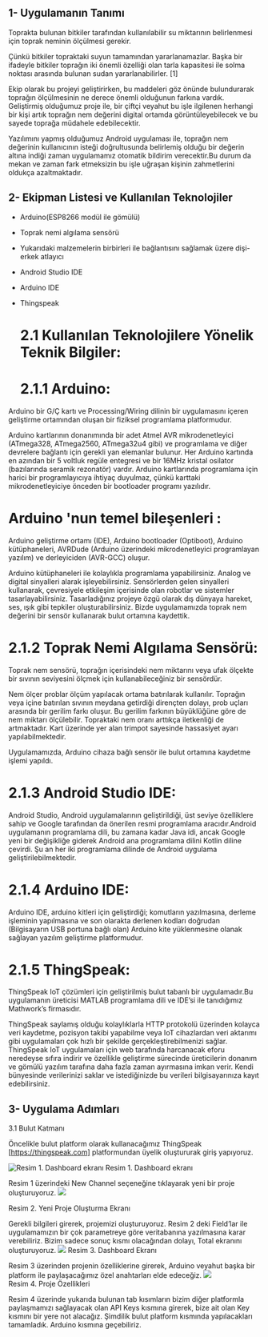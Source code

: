                              
			     
## 1-	Uygulamanın Tanımı

 Toprakta bulunan bitkiler tarafından kullanılabilir su miktarının belirlenmesi için toprak neminin ölçülmesi gerekir.

 Çünkü bitkiler topraktaki suyun tamamından yararlanamazlar. Başka bir ifadeyle bitkiler toprağın iki önemli özelliği olan tarla kapasitesi ile solma noktası arasında bulunan sudan yararlanabilirler. [1]

 Ekip olarak bu projeyi geliştirirken, bu maddeleri göz önünde bulundurarak toprağın ölçülmesinin ne derece önemli olduğunun farkına vardık. Geliştirmiş olduğumuz proje ile, bir çiftçi veyahut bu işle ilgilenen herhangi bir kişi artık toprağın nem değerini digital ortamda görüntüleyebilecek ve bu sayede toprağa müdahele edebilecektir.
 
 Yazılımını yapmış olduğumuz Android uygulaması ile, toprağın nem değerinin kullanıcının isteği doğrultusunda belirlemiş olduğu bir değerin altına indiği zaman uygulamamız otomatik bildirim verecektir.Bu durum da mekan ve zaman fark etmeksizin bu işle uğraşan kişinin zahmetlerini oldukça azaltmaktadır.

## 2-	Ekipman Listesi ve Kullanılan Teknolojiler

-	Arduino(ESP8266 modül ile gömülü)
-	Toprak nemi algılama sensörü
-	Yukarıdaki malzemelerin birbirleri ile bağlantısını sağlamak üzere dişi-erkek atlayıcı
-	Android Studio IDE
-	Arduino IDE
-	Thingspeak
     
     # 2.1 Kullanılan Teknolojilere Yönelik Teknik Bilgiler:
     # 2.1.1 Arduino:
 Arduino bir G/Ç kartı ve Processing/Wiring dilinin bir uygulamasını içeren geliştirme ortamından oluşan bir fiziksel programlama platformudur.

 Arduino kartlarının donanımında bir adet Atmel AVR mikrodenetleyici (ATmega328, ATmega2560, ATmega32u4 gibi) ve programlama ve diğer devrelere bağlantı için gerekli yan elemanlar bulunur. Her Arduino kartında en azından bir 5 voltluk regüle entegresi ve bir 16MHz kristal osilator (bazılarında seramik rezonatör) vardır. Arduino kartlarında programlama için harici bir programlayıcıya ihtiyaç duyulmaz, çünkü karttaki mikrodenetleyiciye önceden bir bootloader programı yazılıdır.

# Arduino 'nun temel bileşenleri : 
 Arduino geliştirme ortamı (IDE), Arduino bootloader (Optiboot), Arduino kütüphaneleri,	AVRDude (Arduino üzerindeki mikrodenetleyici programlayan yazılım) ve derleyiciden (AVR-GCC) oluşur.
 
 Arduino kütüphaneleri ile kolaylıkla programlama yapabilirsiniz. Analog ve digital sinyalleri alarak işleyebilirsiniz. Sensörlerden gelen sinyalleri kullanarak, çevresiyele etkileşim içerisinde olan robotlar ve sistemler tasarlayabilirsiniz. Tasarladığınız projeye özgü olarak dış dünyaya hareket, ses, ışık gibi tepkiler oluşturabilirsiniz. Bizde uygulamamızda toprak nem değerini bir sensör kullanarak bulut ortamına kaydettik.

# 2.1.2 Toprak Nemi Algılama Sensörü:

 Toprak nem sensörü, toprağın içerisindeki nem miktarını veya ufak ölçekte bir sıvının seviyesini ölçmek için kullanabileceğiniz bir sensördür.

 Nem ölçer problar ölçüm yapılacak ortama batırılarak kullanılır. Toprağın veya içine batırılan sıvının meydana getirdiği dirençten dolayı, prob uçları arasında bir gerilim farkı oluşur. Bu gerilim farkının büyüklüğüne göre de nem miktarı ölçülebilir. Topraktaki nem oranı arttıkça iletkenliği de artmaktadır. Kart üzerinde yer alan trimpot sayesinde hassasiyet ayarı yapılabilmektedir.

 Uygulamamızda, Arduino cihaza bağlı sensör ile bulut ortamına kaydetme işlemi yapıldı.

# 2.1.3 Android Studio IDE:

 Android Studio, Android uygulamalarının geliştirildiği, üst seviye özelliklere sahip ve Google tarafından da önerilen resmi programlama aracıdır.Android uygulamanın programlama dili, bu zamana kadar Java idi, ancak Google yeni bir değişikliğe giderek Android ana programlama dilini Kotlin diline çevirdi. Şu an her iki programlama dilinde de Android uygulama geliştirilebilmektedir.

# 2.1.4 Arduino IDE:

 Arduino IDE, arduino kitleri için geliştirdiği; komutların yazılmasına, derleme işleminin yapılmasına ve son olarakta derlenen kodları doğrudan (Bilgisayarın USB portuna bağlı olan) Arduino kite yüklenmesine olanak sağlayan yazılım geliştirme platformudur.

# 2.1.5 ThingSpeak:

 ThingSpeak IoT çözümleri için geliştirilmiş bulut tabanlı bir uygulamadır.Bu uygulamanın üreticisi MATLAB programlama dili ve IDE’si ile tanıdığımız Mathwork’s firmasıdır.

 ThingSpeak saylamış olduğu kolaylıklarla HTTP protokolü üzerinden kolayca veri kaydetme, pozisyon takibi yapabilme veya IoT cihazlardan veri aktarımı gibi uygulamaları çok hızlı bir şekilde gerçekleştirebilmenizi sağlar.
ThingSpeak IoT uygulamaları için web tarafında harcanacak eforu neredeyse sıfıra indirir ve özellikle geliştirme sürecinde üreticilerin donanım ve gömülü yazılım tarafına daha fazla zaman ayırmasına imkan verir.
Kendi bünyesinde verilerinizi saklar ve istediğinizde bu verileri bilgisayarınıza kayıt edebilirsiniz.


## 3-	Uygulama Adımları

3.1 Bulut Katmanı

Öncelikle bulut platform olarak kullanacağımız ThingSpeak [https://thingspeak.com] platformundan üyelik oluştururak giriş yapıyoruz.
	
 ![Resim 1. Dashboard ekranı](http://ismailresatakcan.com/IoT/TS1.png)
        Resim 1. Dashboard ekranı

 Resim 1 üzerindeki New Channel seçeneğine tıklayarak yeni bir proje oluşturuyoruz.
 ![](http://ismailresatakcan.com/IoT/TS2.png)
 
 Resim 2. Yeni Proje Oluşturma Ekranı

 Gerekli bilgileri girerek, projemizi oluşturuyoruz. Resim 2 deki Field’lar ile uygulamamızın bir çok parametreye göre veritabanına yazılmasına karar verebiliriz. Bizim sadece sonuç kısmı olacağından dolayı, Total ekranını oluşturuyoruz.
  ![](http://ismailresatakcan.com/IoT/TS3.png)
 Resim 3. Dashboard Ekranı
		
Resim 3 üzerinden projenin özelliklerine girerek, Arduino veyahut başka bir platform ile paylaşacağımız özel anahtarları elde edeceğiz. 
 ![](http://ismailresatakcan.com/IoT/TS4.png)			
Resim 4. Proje Özellikleri

 Resim 4 üzerinde yukarıda bulunan tab kısımların bizim diğer platformla paylaşmamızı sağlayacak olan API Keys kısmına girerek, bize ait olan Key kısmını bir yere not alacağız.
Şimdilik bulut platform kısmında yapılacakları tamamladık. Arduino kısmına geçebiliriz.
